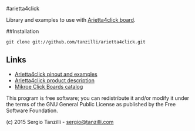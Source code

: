#arietta4click

Library and examples to use with [Arietta4click board](http://www.acmesystems.it/arietta4click).
 
##Installation

	git clone git://github.com/tanzilli/arietta4click.git

## Links

* [Arietta4click pinout and examples](http://pinout.acmesystems.it)
* [Arietta4click product description](http://www.acmesystems.it/arietta4click)
* [Mikroe Click Boards catalog](http://www.mikroe.com/click/)

This program is free software; you can redistribute it and/or modify
it under the terms of the GNU General Public License as published by
the Free Software Foundation.

(c) 2015 Sergio Tanzilli - sergio@tanzilli.com
